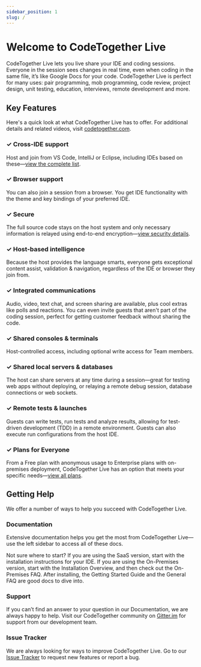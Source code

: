 ```yaml
---
sidebar_position: 1
slug: /
---
```


# Welcome to CodeTogether Live

CodeTogether Live lets you live share your IDE and coding sessions. Everyone in the session sees changes in real time, even when coding in the same file, it’s like Google Docs for your code. CodeTogether Live is perfect for many uses: pair programming, mob programming, code review, project design, unit testing, education, interviews, remote development and more.

## Key Features

Here's a quick look at what CodeTogether Live has to offer. For additional details and related videos, visit [codetogether.com](https://www.codetogether.com/live/).

### ✓ Cross-IDE support

Host and join from VS Code, IntelliJ or Eclipse, including IDEs based on these—[view the complete list](https://www.codetogether.com/live/compatibility/). 

### ✓ Browser support

You can also join a session from a browser. You get IDE functionality with the theme and key bindings of your preferred IDE.

### ✓ Secure

The full source code stays on the host system and only necessary information is relayed using end-to-end encryption—[view security details](https://www.codetogether.com/live/download/security/).

### ✓ Host-based intelligence

Because the host provides the language smarts, everyone gets exceptional content assist, validation & navigation, regardless of the IDE or browser they join from.

### ✓ Integrated communications

Audio, video, text chat, and screen sharing are available, plus cool extras like polls and reactions. You can even invite guests that aren't part of the coding session, perfect for getting customer feedback without sharing the code. 

### ✓ Shared consoles & terminals

Host-controlled access, including optional write access for Team members.

### ✓ Shared local servers & databases

The host can share servers at any time during a session—great for testing web apps without deploying, or relaying a remote debug session, database connections or web sockets.

### ✓ Remote tests & launches

Guests can write tests, run tests and analyze results, allowing for test-driven development (TDD) in a remote environment. Guests can also execute run configurations from the host IDE.

### ✓ Plans for Everyone

From a Free plan with anonymous usage to Enterprise plans with on-premises deployment, CodeTogether Live has an option that meets your specific needs—[view all plans](https://www.codetogether.com/live/pricing/). 

## Getting Help

We offer a number of ways to help you succeed with CodeTogether Live.

### Documentation
Extensive documentation helps you get the most from CodeTogether Live—use the left sidebar to access all of these docs.

Not sure where to start? If you are using the SaaS version, start with the installation instructions for your IDE. If you are using the On-Premises version, start with the Installation Overview, and then check out the On-Premises FAQ. After installing, the Getting Started Guide and the General FAQ are good docs to dive into.

### Support

If you can’t find an answer to your question in our Documentation, we are always happy to help. Visit our CodeTogether community on [Gitter.im](https://gitter.im/CodeTogether-com/community) for support from our development team.

### Issue Tracker

We are always looking for ways to improve CodeTogether Live. Go to our [Issue Tracker](https://github.com/Genuitec/CodeTogether) to request new features or report a bug.